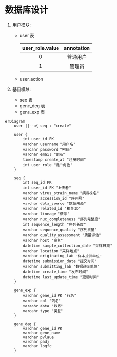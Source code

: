 # 数据库设计

1. 用户模块: 
    + user 表

        | user_role.value | annotation |
        | :-: | :-: |
        | 0 | 普通用户 |
        | 1 | 管理员 |

    + user_action

3. 基因模块: 
    + seq 表
    + gene_deg 表
    + gene_exp 表

```mermaid
erDiagram
    user ||--o{ seq : "create"

    user {
        int user_id PK
        varchar username "用户名"
        varcahr password "密码"
        varchar email "邮箱"
        timestamp create_at "注册时间"
        int user_role "用户角色"
    }

    seq {
        int seq_id PK
        int user_id FK "上传者"
        varchar virus_strain_name "病毒株名"
        varchar accession_id "序列号"
        varchar data_source "数据来源"
        varchar related_id "相关ID"
        varchar lineage "谱系"
        varchar nuc_completeness "序列完整度"
        int sequence_length "序列长度"
        varchar sequence_quality "序列质量"
        varchar quality_assessment "质量评估"
        varchar host "宿主"
        datetime sample_collection_date "采样日期"
        varchar location "采样地点"
        varchar originating_lab "样本提供单位"
        datetime submission_date "提交时间"
        varchar submitting_lab "数据递交单位"
        datetime create_time "发布时间"
        datetime last_update_time "更新时间"
    }

    gene_exp {
        varchar gene_id PK "行名" 
        varchar col "列名"
        varcahr data "数据"
        varcahr type "类型"
    }

    gene_deg {
        varchar gene_id PK
        varchar gene_name
        varchar pvlaue
        varchar padj
        varchar logfc
    }


```
